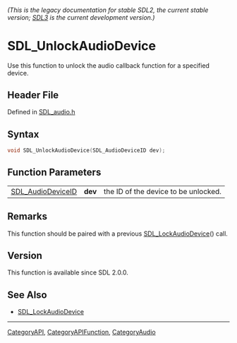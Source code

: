 ###### (This is the legacy documentation for stable SDL2, the current stable version; [SDL3](https://wiki.libsdl.org/SDL3/) is the current development version.)
# SDL_UnlockAudioDevice

Use this function to unlock the audio callback function for a specified device.

## Header File

Defined in [SDL_audio.h](https://github.com/libsdl-org/SDL/blob/SDL2/include/SDL_audio.h)

## Syntax

```c
void SDL_UnlockAudioDevice(SDL_AudioDeviceID dev);
```

## Function Parameters

|                                        |         |                                      |
| -------------------------------------- | ------- | ------------------------------------ |
| [SDL_AudioDeviceID](SDL_AudioDeviceID) | **dev** | the ID of the device to be unlocked. |

## Remarks

This function should be paired with a previous
[SDL_LockAudioDevice](SDL_LockAudioDevice)() call.

## Version

This function is available since SDL 2.0.0.

## See Also

- [SDL_LockAudioDevice](SDL_LockAudioDevice)

----
[CategoryAPI](CategoryAPI), [CategoryAPIFunction](CategoryAPIFunction), [CategoryAudio](CategoryAudio)

